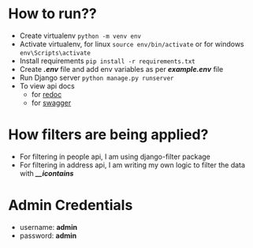 # How to run??
- Create virtualenv `python -m venv env`
- Activate virtualenv, for linux `source env/bin/activate` or for windows `env\Scripts\activate`
- Install requirements `pip install -r requirements.txt`
- Create **_.env_** file and add env variables as per **_example.env_** file
- Run Django server `python manage.py runserver`
- To view api docs
  - for [redoc](http://127.0.0.1:8000/api/docs/redoc)
  - for [swagger](http://127.0.0.1:8000/api/docs/swagger)

# How filters are being applied?
- For filtering in people api, I am using django-filter package
- For filtering in address api, I am writing my own logic to filter the data with _**__icontains**_

# Admin Credentials
- username: **admin**
- password: **admin**